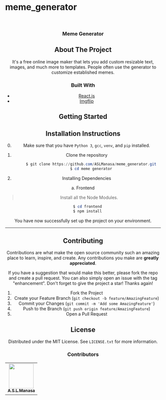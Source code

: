 # meme_generator


<!-- PROJECT LOGO -->
<br />
<div align="center">
  <a href="https://github.com/github_username/repo_name">
   
  </a>

<h3 align="center">Meme Generator</h3>

<!--   <p align="center">
    Built with love, Next.js & Flask.
    <br />
    <a href="https://safe-readable.vercel.app">https://safe-readable.vercel.app</a>

</div> -->

## About The Project
It's a free online image maker that lets you add custom resizable text, images, and much more to templates. People often use the generator to customize established memes.


### Built With

- [React.js](https://nextjs.org/)
- [Imgflip](https://imgflip.com/memegenerator)


<!-- GETTING STARTED -->

## Getting Started
 

## Installation Instructions

0. Make sure that you have `Python 3`, `gcc`, `venv`, and `pip` installed.
1. Clone the repository

   ```powershell
       $ git clone https://github.com/ASLManasa/meme_generator.git
       $ cd meme generator
   ```

2. Installing Dependencies
<!-- 
   a. Backend

   > Create a python 3 venv, activate the environment and Install the project dependencies.

   ```powershell
       $ cd backend
       $ python -m venv venv
       $ venv\Scripts\Activate.ps1
       $ pip3 install -r requirements.txt
   ``` -->

   a. Frontend

   > Install all the Node Modules.

   ```powershell
       $ cd frontend
       $ npm install
   ```

You have now successfully set up the project on your environment.

---



<!-- CONTRIBUTING -->

## Contributing

Contributions are what make the open source community such an amazing place to learn, inspire, and create. Any contributions you make are **greatly appreciated**.

If you have a suggestion that would make this better, please fork the repo and create a pull request. You can also simply open an issue with the tag "enhancement".
Don't forget to give the project a star! Thanks again!

1. Fork the Project
2. Create your Feature Branch (`git checkout -b feature/AmazingFeature`)
3. Commit your Changes (`git commit -m 'Add some AmazingFeature'`)
4. Push to the Branch (`git push origin feature/AmazingFeature`)
5. Open a Pull Request

<!-- LICENSE -->

## License

Distributed under the MIT License. See `LICENSE.txt` for more information.

### Contributors

<table>
  <tr>
    <td align='center'><a href='https://github.com/ASLManasa'><img src='https://avatars.githubusercontent.com/u/72789934?v=4' width='80px;' alt=''/><br/><sub><b>A.S.L.Manasa</b></sub></a></td>

  </table>

<!-- <a href="https://github.com/ASLManasa/Readable_Brute_Force/graphs/contributors">
  <img src="https://contrib.rocks/image?repo=ASLManasa/Readable_Brute_Force" />
</a> -->

<!-- CONTACT -->
